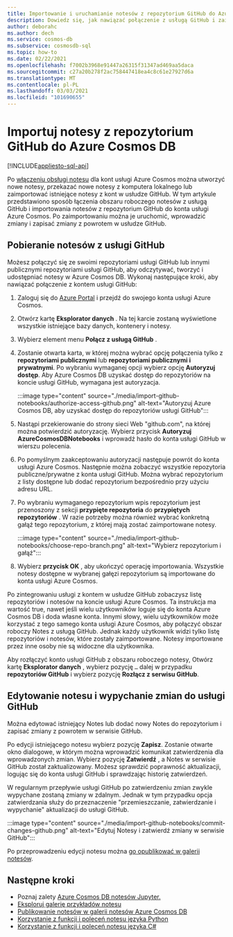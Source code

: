```yaml
---
title: Importowanie i uruchamianie notesów z repozytorium GitHub do Azure Cosmos DB
description: Dowiedz się, jak nawiązać połączenie z usługą GitHub i zaimportować notesy z repozytorium GitHub do konta usługi Azure Cosmos. Po zaimportowaniu można je uruchomić, edytować i zapisać zmiany z powrotem w serwisie GitHub.
author: deborahc
ms.author: dech
ms.service: cosmos-db
ms.subservice: cosmosdb-sql
ms.topic: how-to
ms.date: 02/22/2021
ms.openlocfilehash: f7002b3968e91447a26315f31347ad469aa5daca
ms.sourcegitcommit: c27a20b278f2ac758447418ea4c8c61e27927d6a
ms.translationtype: MT
ms.contentlocale: pl-PL
ms.lasthandoff: 03/03/2021
ms.locfileid: "101690655"
---
```

# <a name="import-notebooks-from-a-github-repo-into-azure-cosmos-db"></a>Importuj notesy z repozytorium GitHub do Azure Cosmos DB
[!INCLUDE[appliesto-sql-api](includes/appliesto-sql-api.md)]

Po [włączeniu obsługi notesu](enable-notebooks.md) dla kont usługi Azure Cosmos można utworzyć nowe notesy, przekazać nowe notesy z komputera lokalnego lub zaimportować istniejące notesy z kont w usłudze GitHub. W tym artykule przedstawiono sposób łączenia obszaru roboczego notesów z usługą GitHub i importowania notesów z repozytorium GitHub do konta usługi Azure Cosmos. Po zaimportowaniu można je uruchomić, wprowadzić zmiany i zapisać zmiany z powrotem w usłudze GitHub.

## <a name="get-notebooks-from-github"></a>Pobieranie notesów z usługi GitHub

Możesz połączyć się ze swoimi repozytoriami usługi GitHub lub innymi publicznymi repozytoriami usługi GitHub, aby odczytywać, tworzyć i udostępniać notesy w Azure Cosmos DB. Wykonaj następujące kroki, aby nawiązać połączenie z kontem usługi GitHub:

1. Zaloguj się do [Azure Portal](https://portal.azure.com/) i przejdź do swojego konta usługi Azure Cosmos.

1. Otwórz kartę **Eksplorator danych** . Na tej karcie zostaną wyświetlone wszystkie istniejące bazy danych, kontenery i notesy.

1. Wybierz element menu **Połącz z usługą GitHub** .

1. Zostanie otwarta karta, w której można wybrać opcję połączenia tylko z **repozytoriami publicznymi** lub **repozytoriami publicznymi i prywatnymi**.  Po wybraniu wymaganej opcji wybierz opcję **Autoryzuj dostęp**. Aby Azure Cosmos DB uzyskać dostęp do repozytoriów na koncie usługi GitHub, wymagana jest autoryzacja.

   :::image type="content" source="./media/import-github-notebooks/authorize-access-github.png" alt-text="Autoryzuj Azure Cosmos DB, aby uzyskać dostęp do repozytoriów usługi GitHub":::

1. Nastąpi przekierowanie do strony sieci Web "github.com", na której można potwierdzić autoryzację. Wybierz przycisk **Autoryzuj AzureCosmosDBNotebooks** i wprowadź hasło do konta usługi GitHub w wierszu polecenia.

1. Po pomyślnym zaakceptowaniu autoryzacji następuje powrót do konta usługi Azure Cosmos. Następnie można zobaczyć wszystkie repozytoria publiczne/prywatne z konta usługi GitHub. Można wybrać repozytorium z listy dostępne lub dodać repozytorium bezpośrednio przy użyciu adresu URL.

1. Po wybraniu wymaganego repozytorium wpis repozytorium jest przenoszony z sekcji **przypięte repozytoria** do **przypiętych repozytoriów** . W razie potrzeby można również wybrać konkretną gałąź tego repozytorium, z której mają zostać zaimportowane notesy.

   :::image type="content" source="./media/import-github-notebooks/choose-repo-branch.png" alt-text="Wybierz repozytorium i gałąź":::

1. Wybierz **przycisk OK** , aby ukończyć operację importowania. Wszystkie notesy dostępne w wybranej gałęzi repozytorium są importowane do konta usługi Azure Cosmos.

Po zintegrowaniu usługi z kontem w usłudze GitHub zobaczysz listę repozytoriów i notesów na koncie usługi Azure Cosmos. Ta instrukcja ma wartość true, nawet jeśli wielu użytkowników loguje się do konta Azure Cosmos DB i doda własne konta. Innymi słowy, wielu użytkowników może korzystać z tego samego konta usługi Azure Cosmos, aby połączyć obszar roboczy Notes z usługą GitHub. Jednak każdy użytkownik widzi tylko listę repozytoriów i notesów, które zostały zaimportowane. Notesy importowane przez inne osoby nie są widoczne dla użytkownika.

Aby rozłączyć konto usługi GitHub z obszaru roboczego notesy, Otwórz kartę **Eksplorator danych** , wybierz pozycję `…` dalej w przypadku **repozytoriów GitHub** i wybierz pozycję **Rozłącz z serwisu GitHub**.

## <a name="edit-a-notebook-and-push-changes-to-github"></a>Edytowanie notesu i wypychanie zmian do usługi GitHub

Można edytować istniejący Notes lub dodać nowy Notes do repozytorium i zapisać zmiany z powrotem w serwisie GitHub.

Po edycji istniejącego notesu wybierz pozycję **Zapisz**. Zostanie otwarte okno dialogowe, w którym można wprowadzić komunikat zatwierdzenia dla wprowadzonych zmian. Wybierz pozycję **Zatwierdź** , a Notes w serwisie GitHub został zaktualizowany. Możesz sprawdzić poprawność aktualizacji, logując się do konta usługi GitHub i sprawdzając historię zatwierdzeń.

W regularnym przepływie usługi GitHub po zatwierdzeniu zmian zwykle wypychane zostaną zmiany w zdalnym. Jednak w tym przypadku opcja zatwierdzania służy do przeznaczenie "przemieszczanie, zatwierdzanie i wypychanie" aktualizacji do usługi GitHub.

:::image type="content" source="./media/import-github-notebooks/commit-changes-github.png" alt-text="Edytuj Notesy i zatwierdź zmiany w serwisie GitHub":::

Po przeprowadzeniu edycji notesu można [go opublikować w galerii notesów](publish-notebook-gallery.md). 

## <a name="next-steps"></a>Następne kroki

* Poznaj zalety [Azure Cosmos DB notesów Jupyter.](cosmosdb-jupyter-notebooks.md)
* [Eksploruj galerię przykładów notesu](https://cosmos.azure.com/gallery.html)
* [Publikowanie notesów w galerii notesów Azure Cosmos DB](publish-notebook-gallery.md)
* [Korzystanie z funkcji i poleceń notesu języka Python](use-python-notebook-features-and-commands.md)
* [Korzystanie z funkcji i poleceń notesu języka C#](use-csharp-notebook-features-and-commands.md)
